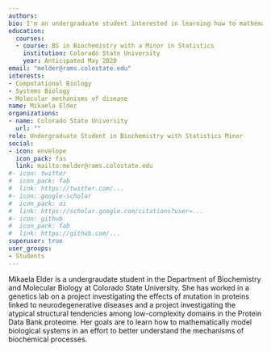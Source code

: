 ```yaml
---
authors:
bio: I'm an undergraduate student interested in learning how to mathematically model biological systems. 
education:
  courses:
  - course: BS in Biochemistry with a Minor in Statistics
    institution: Colorado State University
    year: Anticipated May 2020
email: "melder@rams.colostate.edu"
interests:
- Computational Biology
- Systems Biology
- Molecular mechanisms of disease
name: Mikaela Elder
organizations:
- name: Colorado State University
  url: ""
role: Undergraduate Student in Biochemistry with Statistics Minor
social:
- icon: envelope
  icon_pack: fas
  link: mailto:melder@rams.colostate.edu
#- icon: twitter
#  icon_pack: fab
#  link: https://twitter.com/...
#- icon: google-scholar
#  icon_pack: ai
#  link: https://scholar.google.com/citations?user=...
#- icon: github
#  icon_pack: fab
#  link: https://github.com/...
superuser: true
user_groups:
- Students
---
```


Mikaela Elder is a undergraudate student in the Department of Biochemistry and Molecular Biology at Colorado 
State University. She has worked in a genetics lab on a project investigating the effects of mutation in proteins linked to neurodegenerative diseases and a project investigating the atypical structural tendencies among low-complexity domains in the Protein Data Bank proteome. Her goals are to learn how to mathematically model biological systems in an effort to better understand the mechanisms of biochemical processes. 